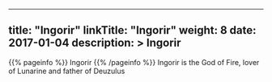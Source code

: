 
---
title: "Ingorir"
linkTitle: "Ingorir"
weight: 8
date: 2017-01-04
description: >
 Ingorir
---

{{% pageinfo %}}
Ingorir
{{% /pageinfo %}}
Ingorir is the God of Fire, lover of Lunarine and father of Deuzulus
